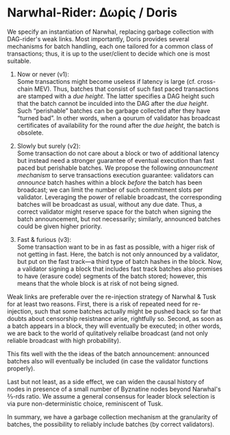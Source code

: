# Narwhal-Rider: Δωρίς / Doris

We specify an instantiation of Narwhal,
replacing garbage collection with DAG-rider's weak links. 
Most importantly, Doris provides several mechanisms for batch handling, 
each one tailored for a common class of transactions;
thus, it is up to the user/client to decide which one is most suitable.

1. Now or never (v1):  
    Some transactions might become useless
    if latency is large (cf. cross-chain MEV).
    Thus, batches that consist of such fast paced transactions
    are stamped with a _due height_. 
    The latter specifies a DAG height such that 
    the batch cannot be inculded into the DAG after 
    the _due height_. 
    Such “perishable” batches can be garbage collected 
    after they have “turned bad”. 
    In other words, 
    when a qourum of validator has broadcast 
    certificates of availability for the round after the _due height_, 
    the batch is obsolete. 
    
2. Slowly but surely (v2):  
    Some transaction do not care about a block or two of additional latency
    but instead need a stronger guarantee of eventual execution
    than fast paced but perishable batches. 
    We propose the following _announcment mechanism_ to 
    serve transactions execution guarantee: 
    validators can _announce_ batch hashes within a block
    *before* the batch has been broadcast; 
    we can limit the number of such commitment slots per validator. 
    Leveraging the power of reliable broadcast, 
    the corresponding batches will be broadcast as usual, 
    without any due date. 
    Thus, 
    a correct validator might reserve space for the batch
    when signing the batch announcement, 
    but not necessarily; 
    similarly, 
    announced batches could be given higher priority.

3. Fast & furious (v3):  
    Some transaction want to be in as fast as possible, 
    with a higer risk of not getting in fast. 
    Here, the batch is not only announced by a validator, 
    but put on the fast track—a third type of batch hashes in the block. 
    Now, a validator signing a block that includes fast track batches
    also promises to have (erasure code) segments of the batch stored;
    however, this means that the whole block is at risk of not being signed. 



Weak links are preferable over the re-injection strategy of Narwhal & Tusk for at least two reasons.
First, there is a risk of repeated need for re-injection, 
such that some batches actually might be pushed back so far 
that doubts about censorship resistnance arise, rightfully so. 
Second, 
as soon as a batch appears in a block, 
they will eventually be executed;
in other words, we are back to the world of qulitatively relialbe broadcast
(and not only reliable broadcast with high probability). 

This fits well with the the ideas of the batch announcement:
announced batches also will eventually be included
(in case the validator functions properly). 

Last but not least, as a side effect, we can widen the causal history
of nodes in presence of a small number of Byznatine nodes beyond
Narwhal's ⅔-rds ratio.  We assume a general consensus for leader block
selection is via pure non-deterministic choice, reminiscent of Tusk. 

In summary, 
we have a garbage collection mechanism at the granularity of batches, 
the possibility to reliably include batches (by correct validators). 



